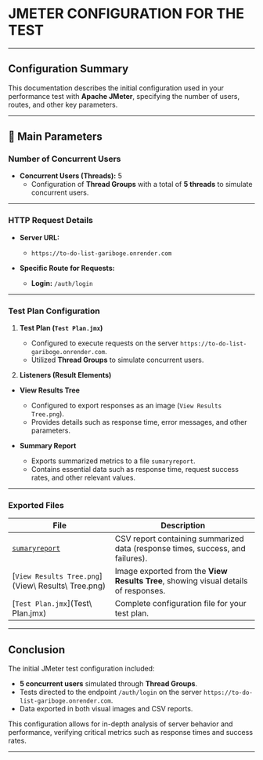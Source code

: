 # JMETER CONFIGURATION FOR THE TEST

---

## **Configuration Summary**

This documentation describes the initial configuration used in your performance test with **Apache JMeter**, specifying the number of users, routes, and other key parameters.

---

## 🔹 **Main Parameters**

### **Number of Concurrent Users**  
- **Concurrent Users (Threads):** 5  
  - Configuration of **Thread Groups** with a total of **5 threads** to simulate concurrent users.

---

### **HTTP Request Details**

- **Server URL:**  
  - `https://to-do-list-gariboge.onrender.com`

- **Specific Route for Requests:**  
  - **Login:** `/auth/login`

---

### **Test Plan Configuration**

1. **Test Plan (`Test Plan.jmx`)**  
   - Configured to execute requests on the server `https://to-do-list-gariboge.onrender.com`.
   - Utilized **Thread Groups** to simulate concurrent users.

2. **Listeners (Result Elements)**  
- **View Results Tree**  
  - Configured to export responses as an image (`View Results Tree.png`).
  - Provides details such as response time, error messages, and other parameters.

- **Summary Report**  
  - Exports summarized metrics to a file `sumaryreport`.
  - Contains essential data such as response time, request success rates, and other relevant values.

---

### **Exported Files**

| File                    | Description                                                                                     |
|-------------------------|-------------------------------------------------------------------------------------------------|
| [`sumaryreport`](sumaryreport)        | CSV report containing summarized data (response times, success, and failures).                 |
| [`View Results Tree.png`](View\ Results\ Tree.png)  | Image exported from the **View Results Tree**, showing visual details of responses.             |
| [`Test Plan.jmx`](Test\ Plan.jmx)         | Complete configuration file for your test plan.                                                |

---
## **Conclusion**

The initial JMeter test configuration included:

- **5 concurrent users** simulated through **Thread Groups**.
- Tests directed to the endpoint `/auth/login` on the server `https://to-do-list-gariboge.onrender.com`.
- Data exported in both visual images and CSV reports.

This configuration allows for in-depth analysis of server behavior and performance, verifying critical metrics such as response times and success rates.

---
